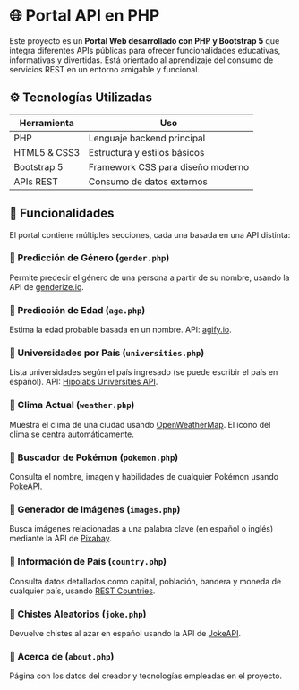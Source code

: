 # 🌐 Portal API en PHP

Este proyecto es un **Portal Web desarrollado con PHP y Bootstrap 5** que integra diferentes APIs públicas para ofrecer funcionalidades educativas, informativas y divertidas. Está orientado al aprendizaje del consumo de servicios REST en un entorno amigable y funcional.

## ⚙️ Tecnologías Utilizadas

| Herramienta    | Uso                              |
|----------------|----------------------------------|
| PHP            | Lenguaje backend principal       |
| HTML5 & CSS3   | Estructura y estilos básicos     |
| Bootstrap 5    | Framework CSS para diseño moderno|
| APIs REST      | Consumo de datos externos        |

## 📄 Funcionalidades

El portal contiene múltiples secciones, cada una basada en una API distinta:

### 🔹 Predicción de Género (`gender.php`)
Permite predecir el género de una persona a partir de su nombre, usando la API de [genderize.io](https://genderize.io/).

### 🔹 Predicción de Edad (`age.php`)
Estima la edad probable basada en un nombre. API: [agify.io](https://agify.io/).

### 🔹 Universidades por País (`universities.php`)
Lista universidades según el país ingresado (se puede escribir el país en español). API: [Hipolabs Universities API](http://universities.hipolabs.com/).

### 🔹 Clima Actual (`weather.php`)
Muestra el clima de una ciudad usando [OpenWeatherMap](https://openweathermap.org/). El ícono del clima se centra automáticamente.

### 🔹 Buscador de Pokémon (`pokemon.php`)
Consulta el nombre, imagen y habilidades de cualquier Pokémon usando [PokeAPI](https://pokeapi.co/).

### 🔹 Generador de Imágenes (`images.php`)
Busca imágenes relacionadas a una palabra clave (en español o inglés) mediante la API de [Pixabay](https://pixabay.com/api/).

### 🔹 Información de País (`country.php`)
Consulta datos detallados como capital, población, bandera y moneda de cualquier país, usando [REST Countries](https://restcountries.com/).

### 🔹 Chistes Aleatorios (`joke.php`)
Devuelve chistes al azar en español usando la API de [JokeAPI](https://v2.jokeapi.dev/).

### 🔹 Acerca de (`about.php`)
Página con los datos del creador y tecnologías empleadas en el proyecto.

